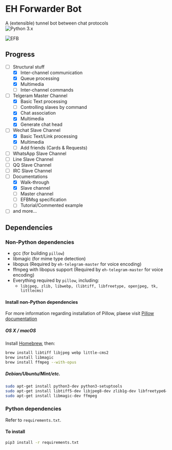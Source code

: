 # EH Forwarder Bot
A (extensible) tunnel bot between chat protocols  
![Python 3.x](https://img.shields.io/badge/Python-3.x-blue.svg)

![EFB](https://images.1a23.com/upload/images/SPET.png)

## Progress
- [ ] Structural stuff
    - [x] Inter-channel communication
    - [x] Queue processing
    - [x] Multimedia
    - [ ] Inter-channel commands
- [ ] Telgeram Master Channel
    - [x] Basic Text processing
    - [ ] Controlling slaves by command
    - [x] Chat association
    - [x] Multimedia
    - [x] Generate chat head
- [ ] Wechat Slave Channel
    - [x] Basic Text/Link processing
    - [x] Multimedia
    - [ ] Add friends (Cards & Requests)
- [ ] WhatsApp Slave Channel
- [ ] Line Slave Channel
- [ ] QQ Slave Channel
- [ ] IRC Slave Channel
- [ ] Documentations
    - [x] Walk-through
    - [x] Slave channel
    - [ ] Master channel
    - [ ] EFBMsg specification
    - [ ] Tutorial/Commented example
- [ ] and more...

## Dependencies

### Non-Python dependencies
* gcc (for building `pillow`)
* libmagic (for mime type detection)
* libopus (Required by `eh-telegram-master` for voice encoding)
* ffmpeg with libopus support (Required by `eh-telegram-master` for voice encoding)
* Everything required by `pillow`, including:
    * `libjpeg, zlib, libwebp, (libtiff, libfreetype, openjpeg, tk, littlecms)`

#### Install non-Python dependencies

For more information regarding installation of Pillow, plaese visit [Pillow documentation](https://pillow.readthedocs.io/en/3.0.x/installation.html)

##### OS X / macOS

Install [Homebrew](https://brew.sh), then:

```bash
brew install libtiff libjpeg webp little-cms2
brew install libmagic
brew install ffmpeg --with-opus
```

##### Debian/Ubuntu/Mint/etc.

```bash
sudo apt-get install python3-dev python3-setuptools
sudo apt-get install libtiff5-dev libjpeg8-dev zlib1g-dev libfreetype6-dev liblcms2-dev libwebp-dev tcl8.5-dev tk8.5-dev
sudo apt-get install libmagic-dev ffmpeg
```

### Python dependencies
Refer to `requirements.txt`.

#### To install
```bash
pip3 install -r requirements.txt
```
